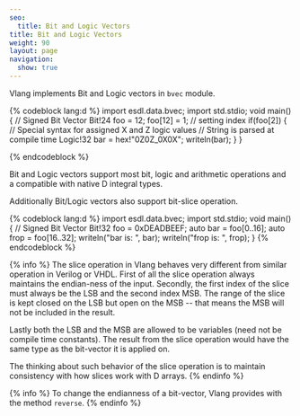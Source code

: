 ```yaml
---
seo:
  title: Bit and Logic Vectors
title: Bit and Logic Vectors
weight: 90
layout: page
navigation:
  show: true
---
```

Vlang implements Bit and Logic vectors in `bvec` module.

{% codeblock lang:d %}
import esdl.data.bvec;
import std.stdio;
void main() {
  // Signed Bit Vector
  Bit!24 foo = 12;
  foo[12] = 1;	       // setting index
  if(foo[2]) {
    // Special syntax for assigned X and Z logic values
    // String is parsed at compile time
    Logic!32 bar = hex!"0Z0Z_0X0X";
    writeln(bar);
  }
}

{% endcodeblock %}

Bit and Logic vectors support most bit, logic and arithmetic operations and a compatible with native D integral types.

Additionally Bit/Logic vectors also support bit-slice operation.

{% codeblock lang:d %}
import esdl.data.bvec;
import std.stdio;
void main() {
  // Signed Bit Vector
  Bit!32 foo = 0xDEADBEEF;
  auto bar = foo[0..16];
  auto frop = foo[16..32];
  writeln("bar is: ", bar);
  writeln("frop is: ", frop);
}
{% endcodeblock %}

{% info %}
The slice operation in Vlang behaves very different from similar operation in Verilog or VHDL. First of all the slice operation always maintains the endian-ness of the input. Secondly, the first index of the slice must always be the LSB and the second index MSB. The range of the slice is kept closed on the LSB but open on the MSB -- that means the MSB will not be included in the result.

Lastly both the LSB and the MSB are allowed to be variables (need not be compile time constants). The result from the slice operation would have the same type as the bit-vector it is applied on.

The thinking about such behavior of the slice operation is to maintain consistency with how slices work with D arrays.
{% endinfo %}

{% info %}
To change the endianness of a bit-vector, Vlang provides with the method `reverse`.
{% endinfo %}

